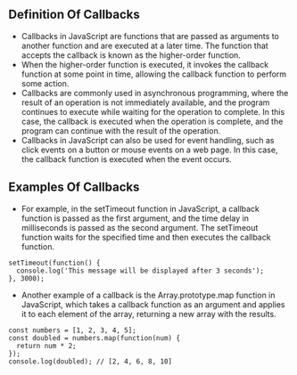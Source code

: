 ## Definition Of Callbacks

- Callbacks in JavaScript are functions that are passed as arguments to another function and are executed at a later time. The function that accepts the callback is known as the higher-order function.
- When the higher-order function is executed, it invokes the callback function at some point in time, allowing the callback function to perform some action.
- Callbacks are commonly used in asynchronous programming, where the result of an operation is not immediately available, and the program continues to execute while waiting for the operation to complete. In this case, the callback is executed when the operation is complete, and the program can continue with the result of the operation.
- Callbacks in JavaScript can also be used for event handling, such as click events on a button or mouse events on a web page. In this case, the callback function is executed when the event occurs.

## Examples Of Callbacks

- For example, in the setTimeout function in JavaScript, a callback function is passed as the first argument, and the time delay in milliseconds is passed as the second argument. The setTimeout function waits for the specified time and then executes the callback function.

```
setTimeout(function() {
  console.log('This message will be displayed after 3 seconds');
}, 3000);
```

- Another example of a callback is the Array.prototype.map function in JavaScript, which takes a callback function as an argument and applies it to each element of the array, returning a new array with the results.

```
const numbers = [1, 2, 3, 4, 5];
const doubled = numbers.map(function(num) {
  return num * 2;
});
console.log(doubled); // [2, 4, 6, 8, 10]
```
